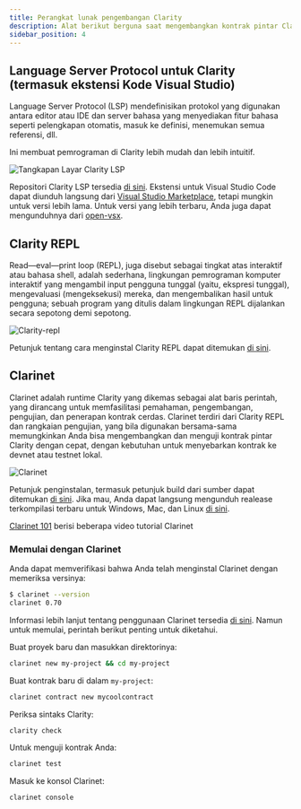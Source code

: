 ```yaml
---
title: Perangkat lunak pengembangan Clarity
description: Alat berikut berguna saat mengembangkan kontrak pintar Clarity
sidebar_position: 4
---
```


## Language Server Protocol untuk Clarity (termasuk ekstensi Kode Visual Studio)

Language Server Protocol (LSP) mendefinisikan protokol yang digunakan antara editor atau IDE dan server bahasa yang menyediakan fitur bahasa seperti pelengkapan otomatis, masuk ke definisi, menemukan semua referensi, dll.

Ini membuat pemrograman di Clarity lebih mudah dan lebih intuitif.

![Tangkapan Layar Clarity LSP](https://github.com/hirosystems/clarity-lsp/raw/HEAD/doc/images/screenshot.png?raw=true)

Repositori Clarity LSP tersedia [di sini](https://github.com/hirosystems/clarity-lsp). Ekstensi untuk Visual Studio Code dapat diunduh langsung dari [Visual Studio Marketplace](https://marketplace.visualstudio.com/items?itemName=HiroSystems.clarity-lsp), tetapi mungkin untuk versi lebih lama. Untuk versi yang lebih terbaru, Anda juga dapat mengunduhnya dari [open-vsx](https://open-vsx.org/extension/hirosystems/clarity-lsp).

## Clarity REPL

Read—eval—print loop (REPL), juga disebut sebagai tingkat atas interaktif atau bahasa shell, adalah sederhana, lingkungan pemrograman komputer interaktif yang mengambil input pengguna tunggal (yaitu, ekspresi tunggal), mengevaluasi (mengeksekusi) mereka, dan mengembalikan hasil untuk pengguna; sebuah program yang ditulis dalam lingkungan REPL dijalankan secara sepotong demi sepotong.

![Clarity-repl](https://github.com/hirosystems/clarity-repl/blob/develop/docs/images/screenshot.png?raw=true)

Petunjuk tentang cara menginstal Clarity REPL dapat ditemukan [di sini](https://github.com/hirosystems/clarity-repl).

## Clarinet

Clarinet adalah runtime Clarity yang dikemas sebagai alat baris perintah, yang dirancang untuk memfasilitasi pemahaman, pengembangan, pengujian, dan penerapan kontrak cerdas. Clarinet terdiri dari Clarity REPL dan rangkaian pengujian, yang bila digunakan bersama-sama memungkinkan Anda bisa mengembangkan dan menguji kontrak pintar Clarity dengan cepat, dengan kebutuhan untuk menyebarkan kontrak ke devnet atau testnet lokal.

![Clarinet](https://github.com/hirosystems/clarinet/blob/develop/docs/images/demo.gif?raw=true)

Petunjuk penginstalan, termasuk petunjuk build dari sumber dapat ditemukan [di sini](https://github.com/hirosystems/clarinet). Jika mau, Anda dapat langsung mengunduh realease terkompilasi terbaru untuk Windows, Mac, dan Linux [di sini](https://github.com/hirosystems/clarinet/releases).

[Clarinet 101](https://www.youtube.com/playlist?list=PL5Ujm489LoJaAz9kUJm8lYUWdGJ2AnQTb) berisi beberapa video tutorial Clarinet

### Memulai dengan Clarinet

Anda dapat memverifikasi bahwa Anda telah menginstal Clarinet dengan memeriksa versinya:

```bash
$ clarinet --version
clarinet 0.70
```

Informasi lebih lanjut tentang penggunaan Clarinet tersedia [di sini](https://book.clarity-lang.org/ch07-00-using-clarinet.html). Namun untuk memulai, perintah berikut penting untuk diketahui.

Buat proyek baru dan masukkan direktorinya:

```bash
clarinet new my-project && cd my-project
```

Buat kontrak baru di dalam `my-project`:

```bash
clarinet contract new mycoolcontract
```

Periksa sintaks Clarity:

```bash
clarity check
```

Untuk menguji kontrak Anda:

```bash
clarinet test
```

Masuk ke konsol Clarinet:

```bash
clarinet console
```
